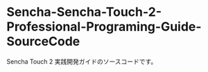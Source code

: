 Sencha-Sencha-Touch-2-Professional-Programing-Guide-SourceCode
==============================================================

Sencha Touch 2 実践開発ガイドのソースコードです。
